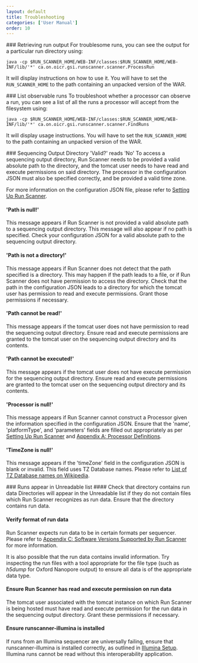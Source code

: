 ```yaml
---
layout: default
title: Troubleshooting
categories: ['User Manual']
order: 10
---
```

<!-- TODO: Installation issues? -->

<a id="ProcessRun" />
### Retrieving run output
For troublesome runs, you can see the output for a particular run directory using:

    java -cp $RUN_SCANNER_HOME/WEB-INF/classes:$RUN_SCANNER_HOME/WEB-INF/lib/'*' ca.on.oicr.gsi.runscanner.scanner.ProcessRun

It will display instructions on how to use it. You will have to set the `RUN_SCANNER_HOME` to the path containing an unpacked version of the WAR.

<a id="FindRuns" />
### List observable runs
To troubleshoot whether a processor can observe a run, you can see a list of all the runs a processor will accept from the filesystem using:

    java -cp $RUN_SCANNER_HOME/WEB-INF/classes:$RUN_SCANNER_HOME/WEB-INF/lib/'*' ca.on.oicr.gsi.runscanner.scanner.FindRuns
    
It will display usage instructions. You will have to set the `RUN_SCANNER_HOME` to the path containing an unpacked version of the WAR.

<a id="SequencerInvalid" />
### Sequencing Output Directory 'Valid?' reads 'No'
To access a sequencing output directory, Run Scanner needs to be provided a valid absolute path to the directory, and the tomcat user needs to have read and execute permissions on said directory. The processor in the configuration JSON must also be specified correctly, and be provided a valid time zone.

For more information on the configuration JSON file, please refer to <a href="installation.html#setup">Setting Up Run Scanner</a>.

<!-- TODO: This messages really could be more user-friendly in Run Scanner itself -->
#### 'Path is null!'
This message appears if Run Scanner is not provided a valid absolute path to a sequencing output directory. This message will also appear if no path is specified. Check your configuration JSON for a valid absolute path to the sequencing output directory.

#### 'Path is not a directory!'
This message appears if Run Scanner does not detect that the path specified is a directory. This may happen if the path leads to a file, or if Run Scanner does not have permission to access the directory. Check that the path in the configuration JSON leads to a directory for which the tomcat user has permission to read and execute permissions. Grant those permissions if necessary.

#### 'Path cannot be read!'
This message appears if the tomcat user does not have permission to read the sequencing output directory. Ensure read and execute permissions are granted to the tomcat user on the sequencing output directory and its contents.

#### 'Path cannot be executed!'
This message appears if the tomcat user does not have execute permission for the sequencing output directory. Ensure read and execute permissions are granted to the tomcat user on the sequencing output directory and its contents.

#### 'Processor is null!'
This message appears if Run Scanner cannot construct a Processor given the information specified in the configuration JSON. Ensure that the 'name', 'platformType', and 'parameters' fields are filled out appropriately as per <a href="installation.html#setup">Setting Up Run Scanner</a> and <a href="appendices.html#A">Appendix A: Processor Definitions</a>.

#### 'TimeZone is null!'
This message appears if the 'timeZone' field in the configuration JSON is blank or invalid. This field uses TZ Database names. Please refer to <a href="https://en.wikipedia.org/wiki/List_of_tz_database_time_zones#List">List of TZ Database names on Wikipedia</a>.

<a id="Unreadable" />
### Runs appear in Unreadable list
#### Check that directory contains run data
Directories will appear in the Unreadable list if they do not contain files which Run Scanner recognizes as run data. <!-- Vague --> Ensure that the directory contains run data.

#### Verify format of run data
Run Scanner expects run data to be in certain formats per sequencer. Please refer to <a href="appendices.html#C">Appendix C: Software Versions Supported by Run Scanner</a> for more information.

It is also possible that the run data contains invalid information. Try inspecting the run files with a tool appropriate for the file type (such as _h5dump_ for Oxford Nanopore output) to ensure all data is of the appropriate data type.

#### Ensure Run Scanner has read and execute permission on run data
The tomcat user associated with the tomcat instance on which Run Scanner is being hosted must have read and execute permission for the run data in the sequencing output directory. Grant these permissions if necessary.

#### Ensure runscanner-illumina is installed
If runs from an Illumina sequencer are universally failing, ensure that runscanner-illumina is installed correctly, as outlined in <a href="illuminasetup.html">Illumina Setup</a>. Illumina runs cannot be read without this interoperability application.

